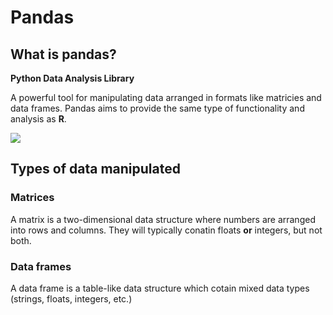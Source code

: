 # Pandas

## What is pandas?

**Python Data Analysis Library**

A powerful tool for manipulating data arranged in formats like matricies and data frames. Pandas aims to provide the same type of functionality and analysis as **R**.

![](https://d2h0cx97tjks2p.cloudfront.net/blogs/wp-content/uploads/sites/2/2019/04/Python-Pandas-Applications.jpg)

## Types of data manipulated

### Matrices

A matrix is a two-dimensional data structure where numbers are arranged into rows and columns. They will typically conatin floats __or__ integers, but not both.

### Data frames

A data frame is a table-like data structure which cotain mixed data types (strings, floats, integers, etc.)


